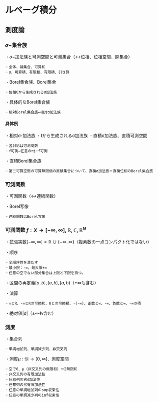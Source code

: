 # ルベーグ積分

## 測度論

### $\sigma-$集合族

・$\sigma-$加法族と可測空間と可測集合（↔位相、位相空間、開集合）

    ・全体、補集合、可算和
    ・φ、可算積、有限和、有限積、引き算

・Borel集合族、Borel集合

    ・位相Oから生成されるσ加法族

・具体的なBorel集合族

    ・相対Borel集合族⇔相対σ加法族

#### 具体例

・相対σ-加法族
・Iから生成されるσ加法族
・直積σ加法族、直積可測空間

    ・各射影は可測関数
    ・f可測⇔任意のπj◦f可測

・直積Borel集合族

    ・第二可算空間の可算無限個の直積集合について、直積σ加法族＝直積位相のBorel集合族


### 可測関数

・可測関数（↔連続関数）

・Borel写像

    ・連続関数はBorel写像

### 可測関数 $f:X\to [-\infty,\infty],\mathbb{R},\mathbb{C},\mathbb{R}^N$

・拡張実数$[-\infty,\infty]=\mathbb{R}\cup\{-\infty,\infty\}$（複素数の一点コンパクト化ではない）

・順序

    ・全順序性を満たす
    ・最小限：-∞、最大限+∞
    ・任意の空でない部分集合は上限と下限を持つ。

・区間の再定義$[a,b],(a,b),[a,b)$（$\pm\infty$も含む）

・演算

    ・∞とR、-∞とRの可換和、0との可換積、-(-∞)、正数と∞、-∞、負数と∞、-∞の積

・絶対値$|a|$（$\pm\infty$も含む）



### 測度

・集合列

    ・単調増加列、単調減少列、非交叉列

・測度$\mu:\mathfrak{M}\to[0,\infty]$、測度空間

    ・空で0、μ（非交叉列の無限和）＝Σ無限和
    ・非交叉列の有限加法性
    ・任意列の劣σ加法性
    ・任意列の劣有限加法性
    ・任意の単調増加列のsup収束性
    ・任意の単調減少列のinf収束性
